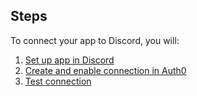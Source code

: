 ## Steps

To connect your app to Discord, you will:

1. [Set up app in Discord](#set-up-app-in-discord)
2. [Create and enable connection in Auth0](#create-and-enable-connection-in-auth0)
3. [Test connection](#test-connection)
